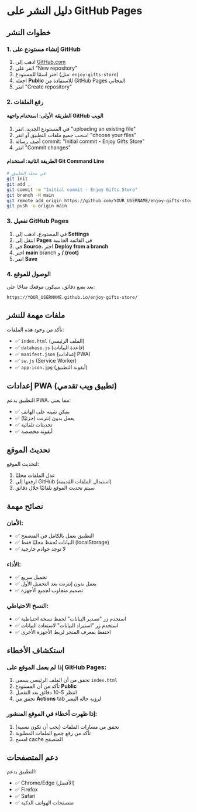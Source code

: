 # دليل النشر على GitHub Pages

## خطوات النشر

### 1. إنشاء مستودع على GitHub

1. اذهب إلى [GitHub.com](https://github.com)
2. انقر على "New repository"
3. اختر اسمًا للمستودع (مثل: `enjoy-gifts-store`)
4. اجعله **Public** للاستفادة من GitHub Pages المجاني
5. انقر "Create repository"

### 2. رفع الملفات

#### الطريقة الأولى: استخدام واجهة GitHub الويب
1. في المستودع الجديد، انقر "uploading an existing file"
2. اسحب جميع ملفات التطبيق أو انقر "choose your files"
3. أضف رسالة commit: "Initial commit - Enjoy Gifts Store"
4. انقر "Commit changes"

#### الطريقة الثانية: استخدام Git Command Line
```bash
# في مجلد التطبيق
git init
git add .
git commit -m "Initial commit - Enjoy Gifts Store"
git branch -M main
git remote add origin https://github.com/YOUR_USERNAME/enjoy-gifts-store.git
git push -u origin main
```

### 3. تفعيل GitHub Pages

1. في المستودع، اذهب إلى **Settings**
2. انتقل إلى **Pages** في القائمة الجانبية
3. في **Source**، اختر **Deploy from a branch**
4. اختر **main** branch و **/ (root)**
5. انقر **Save**

### 4. الوصول للموقع

بعد بضع دقائق، سيكون موقعك متاحًا على:
```
https://YOUR_USERNAME.github.io/enjoy-gifts-store/
```

## ملفات مهمة للنشر

تأكد من وجود هذه الملفات:
- ✅ `index.html` (الملف الرئيسي)
- ✅ `database.js` (قاعدة البيانات)
- ✅ `manifest.json` (إعدادات PWA)
- ✅ `sw.js` (Service Worker)
- ✅ `app-icon.jpg` (أيقونة التطبيق)

## إعدادات PWA (تطبيق ويب تقدمي)

التطبيق يدعم PWA، مما يعني:
- ✅ يمكن تثبيته على الهاتف
- ✅ يعمل بدون إنترنت (جزئيًا)
- ✅ تحديثات تلقائية
- ✅ أيقونة مخصصة

## تحديث الموقع

لتحديث الموقع:
1. عدل الملفات محليًا
2. ارفعها إلى GitHub (استبدال الملفات القديمة)
3. سيتم تحديث الموقع تلقائيًا خلال دقائق

## نصائح مهمة

### الأمان:
- ✅ التطبيق يعمل بالكامل في المتصفح
- ✅ البيانات تُحفظ محليًا فقط (localStorage)
- ✅ لا توجد خوادم خارجية

### الأداء:
- ✅ تحميل سريع
- ✅ يعمل بدون إنترنت بعد التحميل الأول
- ✅ تصميم متجاوب لجميع الأجهزة

### النسخ الاحتياطي:
- ✅ استخدم زر "تصدير البيانات" لحفظ نسخة احتياطية
- ✅ استخدم زر "استيراد البيانات" لاستعادة البيانات
- ✅ احتفظ بمعرف المتجر لربط الأجهزة الأخرى

## استكشاف الأخطاء

### إذا لم يعمل الموقع على GitHub Pages:
1. تحقق من أن الملف الرئيسي يسمى `index.html`
2. تأكد من أن المستودع **Public**
3. انتظر 5-10 دقائق بعد التفعيل
4. تحقق من **Actions** tab لرؤية حالة النشر

### إذا ظهرت أخطاء في الموقع المنشور:
1. تحقق من مسارات الملفات (يجب أن تكون نسبية)
2. تأكد من رفع جميع الملفات المطلوبة
3. امسح cache المتصفح

## دعم المتصفحات

التطبيق يدعم:
- ✅ Chrome/Edge (الأفضل)
- ✅ Firefox
- ✅ Safari
- ✅ متصفحات الهواتف الذكية

